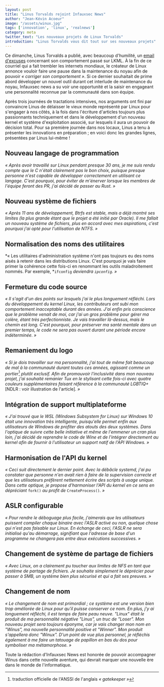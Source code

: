 ```yaml
---
layout: post
title: "Linus Torvalds rejoint Infauxsec News"
author: "Jean-Kévin Acoeur"
image: "/assets/winux.jpg"
tags: ['innovation', 'linux', 'realnews']
category: meta
twitter_text: "Les nouveaux projets de Linux Torvalds"
introduction: "Linus Torvalds vous dit tout sur ses nouveaux projets"
---
```


Ce dimanche, Linus Torvalds a publié, avec beaucoup d'humilité, un [email
d'excuses](https://lkml.org/lkml/2018/9/16/167) concernant son comportement
passé sur LKML. À la fin de ce courriel qui a fait trembler les internets
mondiaux, le créateur de Linux annonce vouloir faire une pause dans la
maintenance du noyau afin de pouvoir *« corriger son comportement »*.  Si ce
dernier souhaitait de prime abord développer un nouvel outil durant cet
interlude de maintenance du noyau, Infauxsec news a su voir une opportunité et
la saisir en engageant une personnalité reconnue par la communauté dans son
équipe.

Après trois journées de tractations intensives, nos arguments ont fini par
convaincre Linus de délaisser le vieux monde représenté par Linux pour
s'engager à nos côtés, à la fois dans l'écriture d'articles toujours plus
passionnants techniquement et dans le développement d'un nouveau kernel et
système d'exploitation associé, sur lesquels
il aura un pouvoir de décision total. Pour sa première journée dans
nos locaux, Linus a tenu à présenter les innovations en préparation ; en
voici donc les grandes lignes, présentées par Linus lui-même !

## Nouveau langage de programmation

*« Après avoir travaillé sur Linux pendant presque 30 ans, je me suis rendu
compte que le C n'était clairement pas le bon choix, puisque presque personne
n'est capable de développer correctement en utilisant ce langage. C'est
pourquoi, pour éviter de m'énerver lorsque les membres de l'équipe feront
des PR, j'ai décidé de passer au Rust. »*

## Nouveau système de fichiers

*« Après 11 ans de développement, Btrfs est stable, mais a déjà montré ses
limites (la plus grande étant que le projet a été initié par Oracle). Il me
fallait un nouveau système de fichiers, plus en accord avec mes aspirations,
c'est pourquoi j'ai opté pour l'utilisation de NTFS. »*

## Normalisation des noms des utilitaires

*« Les utilitaires d'administration système n'ont pas toujours eu des noms
aisés à retenir dans les distributions Linux. C'est pourquoi je vais faire
primer la cohérence cette fois-ci en renommant les outils maladroitement
nommés. Par exemple, *`ifconfig` *deviendra *`ipconfig`*. »*

## Fermeture du code source

*« Il s'agit d'un des points sur lesquels j'ai le plus longuement réfléchi.
Lors du développement du kernel Linux, les contributeurs ont subi mon
comportement inacceptable durant des années. J'ai enfin pris conscience que
le problème venait de moi, car j'ai un gros problème pour gérer ma colère,
étant très perfectionniste. Je vais travailler là-dessus, mais le chemin est
long. C'est pourquoi, pour préserver ma santé mentale dans un premier temps,
le code ne sera pas ouvert durant une période encore indéterminée. »*

## Remaniement du logo

*« Si je dois travailler sur ma personnalité, j'ai tout de même fait
beaucoup de mal à la communauté durant toutes ces années, agissant comme un
portier*[^1] *plutôt exclusif. Afin de promouvoir l'inclusivité dans mon
nouveau projet, j'ai souhaité remanier Tux en le stylisant cette fois-ci avec
quatre couleurs supplémentaires faisant référence à la communauté
LGBTIQ+* [NDLR : voir illustration de l'article]*. »*

## Intégration de support multiplateforme

*« J'ai trouvé que le WSL (Windows Subsystem for Linux) sur Windows 10 était
une innovation très intelligente, puisqu'elle permet enfin aux utilisateurs de
Windows de profiter des atouts des deux systèmes. Dans l'optique de suivre
cette belle initiative et même de l'emmener un cran plus loin, j'ai décidé de
reprendre le code de Wine et de l'intégrer directement au kernel afin de
fournir à l'utilisateur un support natif de l'API Windows. »*

## Harmonisation de l'API du kernel

*« Ceci suit directement le dernier point. Avec la débâcle systemd, j'ai pu
constater que personne n'en avait rien à faire de la supervision correcte et
que les utilisateurs préfèrent nettement écrire des scripts à usage unique.
Dans cette optique, je propose d'harmoniser l'API du kernel en ce sens en
dépréciant* `fork()` *au profit de* `CreateProcess()`*. »*

## ASLR configurable

*« Pour rendre le déboguage plus facile, j'aimerais que les utilisateurs
puissent compiler chaque binaire avec l'ASLR activé ou non, quelque chose qui
n'est pas faisable sur Linux. En échange de ceci, l'ASLR ne sera initialisé
qu'au démarrage, signifiant que l'adresse de base d'un programme ne changera pas
entre deux exécutions successives. »*

## Changement de système de partage de fichiers

*« Avec Linux, on a clairement pu toucher aux limites de NFS en tant que système
de partage de fichiers. Je souhaite simplement le déprécier pour passer à SMB,
un système bien plus sécurisé et qui a fait ses preuves. »*

## Changement de nom

*« Le changement de nom est primordial ; ce système est une version bien trop
améliorée de Linux pour qu'il puisse conserver ce nom. En plus, j'y ai
longuement réfléchi, il est temps de faire peau neuve. "Linux" était le produit
de ma personnalité négative "Linus", un truc de "Loser". Mon nouveau projet
sera toujours éponyme, car je vais changer mon nom en "Winus", ma nouvelle
personnalité positive et "Winner". Mon produit s'appellera donc "Winux". D'un
point de vue plus personnel, je réfléchis également à me faire un tatouage de
papillon en bas du dos pour symboliser ma métamorphose. »*

Toute la rédaction d'Infauxsec News est honorée de pouvoir accompagner Winus
dans cette nouvelle aventure, qui devrait marquer une nouvelle ère dans le monde
de l'informatique.

[^1]: traduction officielle de l'ANSSI de l'anglais *« gatekeeper »*
